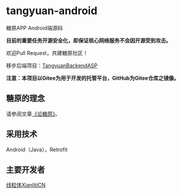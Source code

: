# tangyuan-android

糖原APP Android端源码

 **目前的重要任务开源安全化，即保证核心网络服务不会因开源受到攻击。**

欢迎Pull Request，共建糖原社区！

移步后端项目：[TangyuanBackendASP](https://gitee.com/Xianliti/TangyuanBackendASP)

 **注意：本项目以Gitee为用于开发的托管平台，GitHub为Gitee仓库之镜像。** 

## 糖原的理念

请参阅文章[《论糖原》](https://qingshuige.ink/archives/1260)。

## 采用技术

Android（Java），Retrofit

## 主要开发者

[线粒体XianlitiCN](https://github.com/MitochondriaCN)
